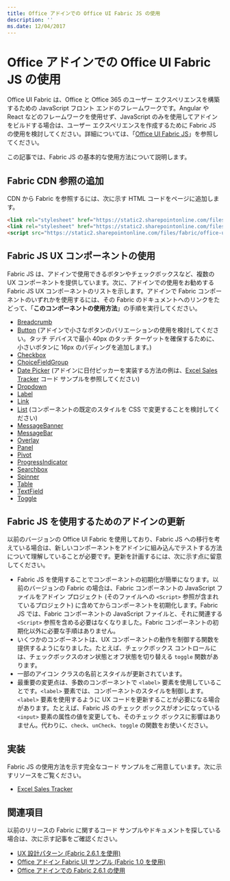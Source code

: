```yaml
---
title: Office アドインでの Office UI Fabric JS の使用
description: ''
ms.date: 12/04/2017
---
```


# <a name="use-office-ui-fabric-js-in-office-add-ins"></a>Office アドインでの Office UI Fabric JS の使用

Office UI Fabric は、Office と Office 365 のユーザー エクスペリエンスを構築するための JavaScript フロント エンドのフレームワークです。Angular や React などのフレームワークを使用せず、JavaScript のみを使用してアドインをビルドする場合は、ユーザー エクスペリエンスを作成するために Fabric JS の使用を検討してください。詳細については、「[Office UI Fabric JS](https://dev.office.com/fabric-js)」を参照してください。

この記事では、Fabric JS の基本的な使用方法について説明します。  

## <a name="add-the-fabric-cdn-references"></a>Fabric CDN 参照の追加
CDN から Fabric を参照するには、次に示す HTML コードをページに追加します。

```html
<link rel="stylesheet" href="https://static2.sharepointonline.com/files/fabric/office-ui-fabric-js/1.4.0/css/fabric.min.css">
<link rel="stylesheet" href="https://static2.sharepointonline.com/files/fabric/office-ui-fabric-js/1.4.0/css/fabric.components.min.css">
<script src="https://static2.sharepointonline.com/files/fabric/office-ui-fabric-js/1.4.0/js/fabric.min.js"></script>
```

## <a name="use-fabric-js-ux-components"></a>Fabric JS UX コンポーネントの使用

Fabric JS は、アドインで使用できるボタンやチェックボックスなど、複数の UX コンポーネントを提供しています。次に、アドインでの使用をお勧めする Fabric JS UX コンポーネントのリストを示します。アドインで Fabric コンポーネントのいずれかを使用するには、その Fabric のドキュメントへのリンクをたどって、「**このコンポーネントの使用方法**」の手順を実行してください。 

- [Breadcrumb](https://dev.office.com/fabric-js/Components/Breadcrumb/Breadcrumb.html)
- [Button](https://dev.office.com/fabric-js/Components/Button/Button.html) (アドインで小さなボタンのバリエーションの使用を検討してください。タッチ デバイスで最小 40px のタッチ ターゲットを確保するために、小さいボタンに 16px のパディングを追加します。)
- [Checkbox](https://dev.office.com/fabric-js/Components/CheckBox/CheckBox.html)
- [ChoiceFieldGroup](https://dev.office.com/fabric-js/Components/ChoiceFieldGroup/ChoiceFieldGroup.html)
- [Date Picker](https://dev.office.com/fabric-js/Components/DatePicker/DatePicker.html) (アドインに日付ピッカーを実装する方法の例は、[Excel Sales Tracker](https://github.com/OfficeDev/Excel-Add-in-JavaScript-SalesTracker) コード サンプルを参照してください)
- [Dropdown](https://dev.office.com/fabric-js/Components/Dropdown/Dropdown.html)
- [Label](https://dev.office.com/fabric-js/Components/Label/Label.html)
- [Link](https://dev.office.com/fabric-js/Components/Link/Link.html)
- [List](https://dev.office.com/fabric-js/Components/List/List.html) (コンポーネントの既定のスタイルを CSS で変更することを検討してください)
- [MessageBanner](https://dev.office.com/fabric-js/Components/MessageBanner/MessageBanner.html)
- [MessageBar](https://dev.office.com/fabric-js/Components/MessageBar/MessageBar.html)
- [Overlay](https://dev.office.com/fabric-js/Components/Overlay/Overlay.html)
- [Panel](https://dev.office.com/fabric-js/Components/Panel/Panel.html)
- [Pivot](https://dev.office.com/fabric-js/Components/Pivot/Pivot.html)
- [ProgressIndicator](https://dev.office.com/fabric-js/Components/ProgressIndicator/ProgressIndicator.html)
- [Searchbox](https://dev.office.com/fabric-js/Components/SearchBox/SearchBox.html)
- [Spinner](https://dev.office.com/fabric-js/Components/Spinner/Spinner.html)
- [Table](https://dev.office.com/fabric-js/Components/Table/Table.html)
- [TextField](https://dev.office.com/fabric-js/Components/TextField/TextField.html)
- [Toggle](https://dev.office.com/fabric-js/Components/Toggle/Toggle.html)
   
## <a name="updating-your-add-in-to-use-fabric-js"></a>Fabric JS を使用するためのアドインの更新
以前のバージョンの Office UI Fabric を使用しており、Fabric JS への移行を考えている場合は、新しいコンポーネントをアドインに組み込んでテストする方法について理解していることが必要です。更新を計画するには、次に示す点に留意してください。

- Fabric JS を使用することでコンポーネントの初期化が簡単になります。以前のバージョンの Fabric の場合は、Fabric コンポーネントの JavaScript ファイルをアドイン プロジェクト (そのファイルへの `<Script>` 参照が含まれているプロジェクト) に含めてからコンポーネントを初期化します。Fabric JS では、Fabric コンポーネントの JavaScript ファイルと、それに関連する `<Script>` 参照を含める必要はなくなりました。Fabric コンポーネントの初期化以外に必要な手順はありません。   
- いくつかのコンポーネントは、UX コンポーネントの動作を制御する関数を提供するようになりました。たとえば、チェックボックス コントロールには、チェックボックスのオン状態とオフ状態を切り替える `toggle` 関数があります。 
- 一部のアイコン クラスの名前とスタイルが更新されています。
- 最重要の変更点は、多数のコンポーネントで `<label>` 要素を使用していることです。`<label>` 要素では、コンポーネントのスタイルを制御します。`<label>` 要素を使用するように UX コードを更新することが必要になる場合があります。たとえば、Fabric JS のチェック ボックスがオンになっている `<input>` 要素の属性の値を変更しても、そのチェック ボックスに影響はありません。代わりに、`check`、`unCheck`、`toggle` の関数をお使いください。   

## <a name="implementation"></a>実装
Fabric JS の使用方法を示す完全なコード サンプルをご用意しています。次に示すリソースをご覧ください。

- [Excel Sales Tracker](https://github.com/OfficeDev/Excel-Add-in-JavaScript-SalesTracker) 

## <a name="see-also"></a>関連項目
以前のリリースの Fabric に関するコード サンプルやドキュメントを探している場合は、次に示す記事をご確認ください。

- [UX 設計パターン (Fabric 2.6.1 を使用)](https://github.com/OfficeDev/Office-Add-in-UX-Design-Patterns-Code) 
- [Office アドイン Fabric UI サンプル (Fabric 1.0 を使用)](https://github.com/OfficeDev/Office-Add-in-Fabric-UI-Sample) 
- [Office アドインでの Fabric 2.6.1 の使用](ui-elements/using-office-ui-fabric.md)
 

